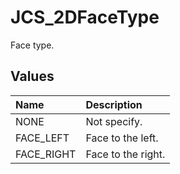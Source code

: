 # JCS_2DFaceType

Face type.

## Values

| Name       | Description        |
|:-----------|:-------------------|
| NONE       | Not specify.       |
| FACE_LEFT  | Face to the left.  |
| FACE_RIGHT | Face to the right. |
